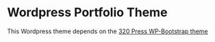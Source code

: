 <h1>Wordpress Portfolio Theme</h1>

<p>This Wordpress theme depends on the <a href="http://320press.com/wpbs/">320 Press WP-Bootstrap theme</a></p>
